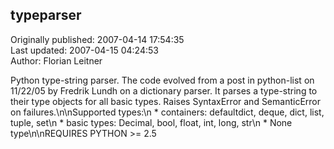 ## typeparser  
Originally published: 2007-04-14 17:54:35  
Last updated: 2007-04-15 04:24:53  
Author: Florian Leitner  
  
Python type-string parser. The code evolved from a post in python-list on 11/22/05 by Fredrik Lundh on a dictionary parser. It parses a type-string to their type objects for all basic types. Raises SyntaxError and SemanticError on failures.\n\nSupported types:\n        * containers: defaultdict, deque, dict, list, tuple, set\n        * basic types: Decimal, bool, float, int, long, str\n        * None type\n\nREQUIRES PYTHON >= 2.5